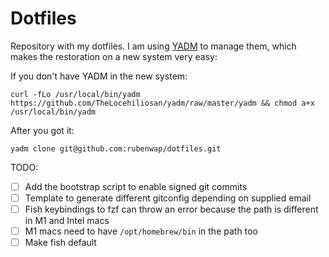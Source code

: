# Dotfiles

Repository with my dotfiles. I am using [YADM](https://yadm.io) to manage them, which makes the restoration on a new system very easy:

If you don't have YADM in the new system:

```
curl -fLo /usr/local/bin/yadm https://github.com/TheLocehiliosan/yadm/raw/master/yadm && chmod a+x /usr/local/bin/yadm
```

After you got it:

```
yadm clone git@github.com:rubenwap/dotfiles.git
```

TODO:

- [ ] Add the bootstrap script to enable signed git commits
- [ ] Template to generate different gitconfig depending on supplied email
- [ ] Fish keybindings to fzf can throw an error because the path is different in M1 and Intel macs
- [ ] M1 macs need to have `/opt/homebrew/bin` in the path too
- [ ] Make fish default 
